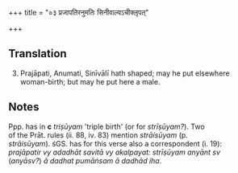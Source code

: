 +++
title = "०३ प्रजापतिरनुमतिः सिनीवाल्यऽचीक्लृपत्"

+++
## Translation
3. Prajāpati, Anumati, Sinīvālī hath shaped; may he put elsewhere  
woman-birth; but may he put here a male.

## Notes
Ppp. has in **c** *triṣūyam* 'triple birth' (or for *strīṣūyam?*). Two  
of the Prāt. rules (ii. 88, iv. 83) mention *strāísūyam* (p.  
*strāísūyam*). śGS. has for this verse also a correspondent (i. 19):  
*prajāpatir vy adadhāt savitā vy akalpayat: strīṣūyam anyānt sv*  
(*anyāsv?*) *ā dadhat pumāṅsam ā dadhād iha*.
